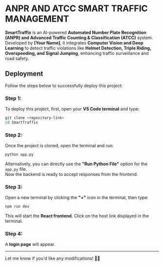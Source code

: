 
# **ANPR AND ATCC SMART TRAFFIC MANAGEMENT**  

**SmartTraffix** is an AI-powered **Automated Number Plate Recognition (ANPR) and Advanced Traffic Counting & Classification (ATCC)** system. Developed by **[Your Name]**, it integrates **Computer Vision and Deep Learning** to detect traffic violations like **Helmet Detection, Triple Riding, Overspeeding, and Signal Jumping**, enhancing traffic surveillance and road safety.  

## **Deployment**  
Follow the steps below to successfully deploy this project:  

### **Step 1:**  
To deploy this project, first, open your **VS Code terminal** and type:  

```sh
git clone <repository-link>
cd SmartTraffix
```

### **Step 2:**  
Once the project is cloned, open the terminal and run:  

```sh
python app.py
```
Alternatively, you can directly use the **"Run Python File"** option for the `app.py` file.  
Now the backend is ready to accept responses from the frontend.  

### **Step 3:**  
Open a new terminal by clicking the **"+"** icon in the terminal, then type:  

```sh
npm run dev
```
This will start the **React frontend**. Click on the host link displayed in the terminal.  

### **Step 4:**  
A **login page** will appear.  

---

Let me know if you'd like any modifications! 🚦📸

